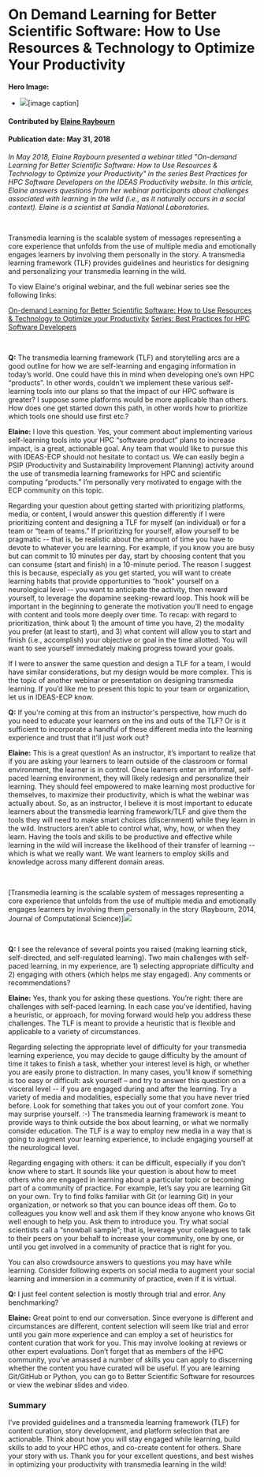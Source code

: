 # On Demand Learning for Better Scientific Software: How to Use Resources & Technology to Optimize Your Productivity

**Hero Image:**
- <img src="https://github.com/betterscientificsoftware/images/raw/master/Blog_OnDemandLearning_Blue_1176_432.jpg" />[image caption]

#### Contributed by [Elaine Raybourn](https://github.com/elaineraybourn "Elaine Raybourn")

#### Publication date: May 31, 2018

*In May 2018, Elaine Raybourn presented a webinar titled "On-demand Learning for Better Scientific Software: How to Use Resources & Technology to Optimize your Productivity" in the series Best Practices for HPC Software Developers on the IDEAS Productivity website. In this article, Elaine answers questions from her webinar participants about challenges associated with learning in the wild (i.e., as it naturally occurs in a social context). Elaine is a scientist at Sandia National Laboratories.*

<br> 

Transmedia learning is the scalable system of messages representing a core experience that unfolds from the use of multiple media and emotionally engages learners by involving them personally in the story. A transmedia learning framework (TLF) provides guidelines and heuristics for designing and personalizing your transmedia learning in the wild. 

To view Elaine's original webinar, and the full webinar series see the following links:

<a href="https://ideas-productivity.org/events/hpc-best-practices-webinars/#webinar018" class="link-row">On-demand Learning for Better Scientific Software: How to Use Resources & Technology to Optimize your Productivity</a>
<a href="https://ideas-productivity.org/events/hpc-best-practices-webinars/" class="link-row">Series: Best Practices for HPC Software Developers</a>

<br> 

<strong>Q:</strong> The transmedia learning framework (TLF) and storytelling arcs are a good outline for how we are self-learning and engaging information in today’s world.  One could have this in mind when developing one’s own HPC “products”.  In other words, couldn’t we implement these various self-learning tools into our plans so that the impact of our HPC software is greater?  I suppose some platforms would be more applicable than others.  How does one get started down this path, in other words how to prioritize which tools one should use first etc.?

<strong>Elaine:</strong> I love this question. Yes, your comment about implementing various self-learning tools into your HPC “software product” plans to increase impact, is a great, actionable goal. Any team that would like to pursue this with IDEAS-ECP should not hesitate to contact us. We can easily begin a PSIP (Productivity and Sustainability Improvement Planning) activity around the use of transmedia learning frameworks for HPC and scientific computing “products.” I’m personally very motivated to engage with the ECP community on this topic.

Regarding your question about getting started with prioritizing platforms, media, or content, I would answer this question differently if I were prioritizing content and designing a TLF for myself (an individual) or for a team or “team of teams.” If prioritizing for yourself, allow yourself to be pragmatic -- that is, be realistic about the amount of time you have to devote to whatever you are learning. For example, if you know you are busy but can commit to 10 minutes per day, start by choosing content that you can consume (start and finish) in a 10-minute period. The reason I suggest this is because, especially as you get started, you will want to create learning habits that provide opportunities to “hook” yourself on a neurological level -- you want to anticipate the activity, then reward yourself, to leverage the dopamine seeking-reward loop. This hook will be important in the beginning to generate the motivation you’ll need to engage with content and tools more deeply over time. To recap: with regard to prioritization, think about 1) the amount of time you have, 2) the modality you prefer (at least to start), and 3) what content will allow you to start and finish (i.e., accomplish) your objective or goal in the time allotted. You will want to see yourself immediately making progress toward your goals.

If I were to answer the same question and design a TLF for a team, I would have similar considerations, but my design would be more complex. This is the topic of another webinar or presentation on designing transmedia learning. If you’d like me to present this topic to your team or organization, let us in IDEAS-ECP know. 

<strong>Q:</strong> If you're coming at this from an instructor's perspective, how much do you need to educate your learners on the ins and outs of the TLF?  Or is it sufficient to incorporate a handful of these different media into the learning experience and trust that it'll just work out?

<strong>Elaine:</strong> This is a great question! As an instructor, it’s important to realize that if you are asking your learners to learn outside of the classroom or formal environment, the learner is in control. Once learners enter an informal, self-paced learning environment, they will likely redesign and personalize their learning. They should feel empowered to make learning most productive for themselves, to maximize their productivity, which is what the webinar was actually about. So, as an instructor, I believe it is most important to educate learners about the transmedia learning framework/TLF and give them the tools they will need to make smart choices (discernment) while they learn in the wild. Instructors aren’t able to control what, why, how, or when they learn. Having the tools and skills to be productive and effective while learning in the wild will increase the likelihood of their transfer of learning -- which is what we really want. We want learners to employ skills and knowledge across many different domain areas. 

<br> 

[Transmedia learning is the scalable system of messages representing a core experience that unfolds from the use of multiple media and emotionally engages learners by involving them personally in the story (Raybourn, 2014, Journal of Computational Science)]<img src='https://github.com/betterscientificsoftware/images/raw/master/Blog_OnDemandLearning_hex_1250_767.png' class='page lightbox' />

<br>

<strong>Q:</strong> I see the relevance of several points you raised (making learning stick, self-directed, and self-regulated learning). Two main challenges with self-paced learning, in my experience, are 1) selecting appropriate difficulty and 2) engaging with others (which helps me stay engaged). Any comments or recommendations?

<strong>Elaine:</strong> Yes, thank you for asking these questions. You’re right: there are challenges with self-paced learning. In each case you’ve identified, having a heuristic, or approach, for moving forward would help you address these challenges. The TLF is meant to provide a heuristic that is flexible and applicable to a variety of circumstances. 

Regarding selecting the appropriate level of difficulty for your transmedia learning experience, you may decide to gauge difficulty by the amount of time it takes to finish a task, whether your interest level is high, or whether you are easily prone to distraction. In many cases, you’ll know if something is too easy or difficult: ask yourself – and try to answer this question on a visceral level -- if you are engaged during and after the learning. Try a variety of media and modalities, especially some that you have never tried before. Look for something that takes you out of your comfort zone. You may surprise yourself. :-) The transmedia learning framework is meant to provide ways to think outside the box about learning, or what we normally consider education. The TLF is a way to employ new media in a way that is going to augment your learning experience, to include engaging yourself at the neurological level.

Regarding engaging with others: it can be difficult, especially if you don’t know where to start. It sounds like your question is about how to meet others who are engaged in learning about a particular topic or becoming part of a community of practice. For example, let’s say you are learning Git on your own. Try to find folks familiar with Git (or learning Git) in your organization, or network so that you can bounce ideas off them. Go to colleagues you know well and ask them if they know anyone who knows Git well enough to help you. Ask them to introduce you. Try what social scientists call a “snowball sample”; that is, leverage your colleagues to talk to their peers on your behalf to increase your community, one by one, or until you get involved in a community of practice that is right for you.

You can also crowdsource answers to questions you may have while learning. Consider following experts on social media to augment your social learning and immersion in a community of practice, even if it is virtual.

<strong>Q:</strong>  I just feel content selection is mostly through trial and error. Any benchmarking?

<strong>Elaine:</strong>  Great point to end our conversation. Since everyone is different and circumstances are different, content selection will seem like trial and error until you gain more experience and can employ a set of heuristics for content curation that work for you. This may involve looking at reviews or other expert evaluations. Don’t forget that as members of the HPC community, you’ve amassed a number of skills you can apply to discerning whether the content you have curated will be useful. If you are learning Git/GitHub or Python, you can go to Better Scientific Software for resources or view the webinar slides and video.

### Summary
I’ve provided guidelines and a transmedia learning framework (TLF) for content curation, story development, and platform selection that are actionable. Think about how you will stay engaged while learning, build skills to add to your HPC ethos, and co-create content for others. Share your story with us. Thank you for your excellent questions, and best wishes in optimizing your productivity with transmedia learning in the wild!


<!---
Publish: yes
Categories: skills
Topics: online learning, personal productivity and sustainability
Tags: bssw-blog-article
Level: 2
Prerequisites: default
Aggregate: none
--->
